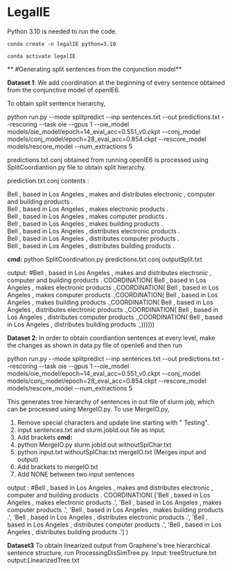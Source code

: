 # LegalIE

Python 3.10 is needed to run the code.

`conda create -n legalIE python=3.10`

`conda activate legalIE`

** #Generating split sentences from the conjunction model**

**Dataset 1**: We add coordination at the beginning of every sentence obtained from the conjunctive model of openIE6.

To obtain split sentence hierarchy, 

python run.py --mode splitpredict --inp sentences.txt --out predictions.txt --rescoring --task oie --gpus 1 --oie_model models/oie_model/epoch=14_eval_acc=0.551_v0.ckpt --conj_model models/conj_model/epoch=28_eval_acc=0.854.ckpt --rescore_model models/rescore_model --num_extractions 5 

predictions.txt.conj obtained from running openIE6 is processed using SplitCoordiantion.py file to obtain split hierarchy.

prediction.txt.conj contents : 

Bell , based in Los Angeles , makes and distributes electronic , computer and building products . <br>
Bell , based in Los Angeles , makes electronic products . <br>
Bell , based in Los Angeles , makes computer products . <br>
Bell , based in Los Angeles , makes building products .<br>
Bell , based in Los Angeles , distributes electronic products . <br>
Bell , based in Los Angeles , distributes computer products . <br>
Bell , based in Los Angeles , distributes building products . <br>

**cmd:** python SplitCoordination.py predictions.txt.conj outputSplit.txt

output:
#Bell , based in Los Angeles , makes and distributes electronic , computer and building products .
COORDINATION( Bell , based in Los Angeles , makes electronic products .,COORDINATION( Bell , based in Los Angeles , makes computer products .,COORDINATION( Bell , based in Los Angeles , makes building products .,COORDINATION( Bell , based in Los Angeles , distributes electronic products .,COORDINATION( Bell , based in Los Angeles , distributes computer products .,COORDINATION( Bell , based in Los Angeles , distributes building products .,))))))

**Dataset 2**: In order to obtain coordiantion sentences at every level, make the changes as shown in data.py file of openIe6 and then run

python run.py --mode splitpredict --inp sentences.txt --out predictions.txt --rescoring --task oie --gpus 1 --oie_model models/oie_model/epoch=14_eval_acc=0.551_v0.ckpt --conj_model models/conj_model/epoch=28_eval_acc=0.854.ckpt --rescore_model models/rescore_model --num_extractions 5 


This generates tree hierarchy of sentences in out file of slurm job, which can be processed using MergeIO.py.
To use MergeIO.py, 
1. Remove special characters and update line starting with " Testing".
2. input sentences.txt and slurm.jobId.out file as input.
3. Add brackets
**cmd:**
1. python MergeIO.py slurm.jobId.out withoutSplChar.txt
2. python input.txt withoutSplChar.txt mergeIO.txt (Merges input and output)
3. Add brackets to mergeIO.txt
4. Add NONE between two input sentences
   
output :
#Bell , based in Los Angeles , makes and distributes electronic , computer and building products .
COORDINATION( ['Bell , based in Los Angeles , makes electronic products .', 'Bell , based in Los Angeles , makes computer products .', 'Bell , based in Los Angeles , makes building products .', 'Bell , based in Los Angeles , distributes electronic products .', 'Bell , based in Los Angeles , distributes computer products .', 'Bell , based in Los Angeles , distributes building products .'] )

**Dataset3** To obtain linearized output from Graphene's tree hierarchical sentence structure, run ProcessingDisSimTree.py.
Input: treeStructure.txt output:LinearizedTree.txt


